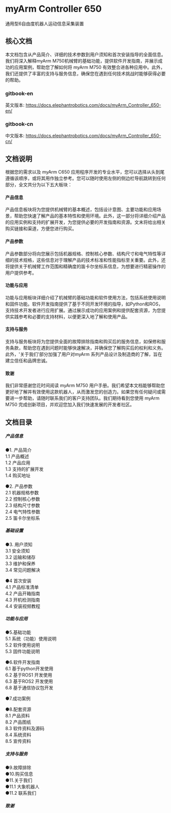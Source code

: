 # myArm Controller 650
通用型6自由度机器人运动信息采集装置    

核心文档
---

本文档包含从产品简介、详细的技术参数到用户须知和首次安装指导的全面信息。我们将深入解释myArm M750机械臂的基础功能，提供软件开发指南，并展示成功的应用案例，帮助您了解如何将 myArm M750 有效整合进各种应用中。此外，我们还提供了丰富的支持与服务信息，确保您在遇到任何技术挑战时能够获得必要的帮助。
### gitbook-en
英文版本: https://docs.elephantrobotics.com/docs/myArm_Controller_650-en/
### gitbook-cn
中文版本: https://docs.elephantrobotics.com/docs/myArm_Controller_650-cn/

文档说明
---

根据您的需求以及 myArm C650 应用程序开发的专业水平，您可以选择从头到尾遵循该顺序，或将其用作独立参考。您可以随时使用左侧的侧边栏导航跳转到任何部分，全文共分为以下五大板块：

#### 产品信息
产品信息板块将为您提供机械臂的基本概述，包括设计意图、主要功能和应用场景，帮助您快速了解产品的基本特性和使用环境。此外，这一部分将详细介绍产品的应用实例和支持的扩展开发，为您提供必要的开发指南和资源。文末将给出相关购买链接和渠道，方便您进行购买。

#### 产品参数
产品参数部分将向您展示包括机器规格、控制核心参数、结构尺寸和电气特性等详细的技术规格，这些信息对于理解产品的技术标准和性能指标至关重要。此外，还将提供关于机械臂工作范围和精确度的笛卡尔坐标系信息，为想要进行精密操作的用户提供参考。

#### 功能与应用
功能与应用板块详细介绍了机械臂的基础功能和软件使用方法，包括系统使用说明和固件功能。软件开发指南提供了基于不同开发环境的指导，如Python和ROS，支持技术开发者进行应用扩展。通过展示成功的应用案例和提供配套资源，为您提供实践参考和必要的支持材料，以便更深入地了解和使用产品。

#### 支持与服务
支持与服务板块将为您提供全面的故障排除指南和购买后的服务信息，如保修和服务条款，帮助您在遇到问题时能够快速解决，并确保您了解购买后的权利和义务。此外，'关于我们'部分加强了用户对myArm 系列产品设计及制造商的了解，旨在建立信任和品牌忠诚。

#### 致谢
我们非常感谢您花时间阅读 myArm M750 用户手册。我们希望本文档能够帮助您更好地了解并有效使用这款机器人，从而激发您的创造力。如果您有任何疑问或需要进一步帮助，请随时联系我们的客户支持团队。我们期待看到您使用 myArm M750 完成创新项目，并欢迎您加入我们快速发展的开发者社区。


文档目录  
---

##### 产品信息  
●1. 产品简介  
          1.1 产品概述  
          1.2 产品应用  
          1.3 支持的扩展开发  
          1.4 购买地址  
          
 ●2. 产品参数  
          2.1 机器规格参数  
          2.2 控制核心参数  
          2.3 结构尺寸参数  
          2.4 电气特性参数  
          2.5 笛卡尔坐标系        
##### 基础设置  
●3. 用户须知  
          3.1 安全须知  
          3.2 运输和储存  
          3.3 维护和保养  
          3.4 常见问题解决  
          
●4 首次安装  
          4.1 产品标准清单  
          4.2 产品开箱指南  
          4.3 开机检测指南  
          4.4 安装视频教程  
##### 功能与应用  
●5.基础功能  
          5.1 系统（功能）使用说明  
          5.2 软件使用说明  
          5.3 固件功能说明
          
●6.软件开发指南  
          6.1 基于python开发使用    
          6.2 基于ROS1 开发使用  
          6.3 基于ROS2 开发使用  
          6.8 基于通信协议包开发
          
●7.成功案例  

●8.配套资源  
          8.1 产品资料  
          8.2 产品图纸  
          8.3 软件资料及源码  
          8.4 系统资料  
          8.5 宣传资料  
##### 支持与服务  
●9.故障排除  
●10.购买信息  
●11.关于我们  
●11.1 大象机器人  
●11.2 联系我们  
##### 致谢  

